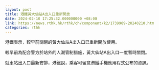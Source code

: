 ```yaml
---
layout: post
title: 港鐵黃大仙站A出入口重新開放
date: 2024-02-10 17:25:32.000000000 +08:00
link: https://news.rthk.hk/rthk/ch/component/k2/1739989-20240210.htm
categories: rthk
---
```


港鐵表示，較早前關閉的黃大仙站A出入口已重新開放使用。

較早前為配合警方於站外的人潮管制措施，黃大仙站A出入口一度暫時關閉。

就車站出入口最新安排，港鐵說，乘客可留意港鐵手機應用程式公布的資訊。
